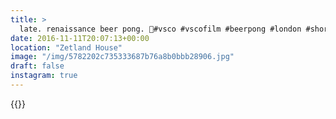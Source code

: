 ```yaml
---
title: >
  late. renaissance beer pong. 🍻#vsco #vscofilm #beerpong #london #shoreditch #accidentalrenaissance
date: 2016-11-11T20:07:13+00:00
location: "Zetland House"
image: "/img/5782202c735333687b76a8b0bbb28906.jpg"
draft: false
instagram: true
---
```


{{<photo src="/img/5782202c735333687b76a8b0bbb28906.jpg">}}
